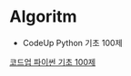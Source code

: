# Algoritm

- CodeUp Python 기초 100제

[코드업 파이썬 기초 100제](https://github.com/do-bby/Algoritm/tree/main/CodeUp-basic)